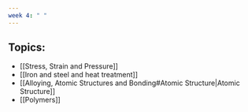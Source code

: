 ```yaml
---
week 4: " "
---
```

## Topics:

- [[Stress, Strain and Pressure]]
- [[Iron and steel and heat treatment]]
- [[Alloying, Atomic Structures and Bonding#Atomic Structure|Atomic Structure]]
- [[Polymers]]
